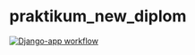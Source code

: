 # praktikum_new_diplom

[![Django-app workflow](https://github.com/KoshelevAleksandr/foodgram-project-react/actions/workflows/foodgram_workflow.yml/badge.svg)](https://github.com/KoshelevAleksandr/foodgram-project-react/actions/workflows/foodgram_workflow.yml)